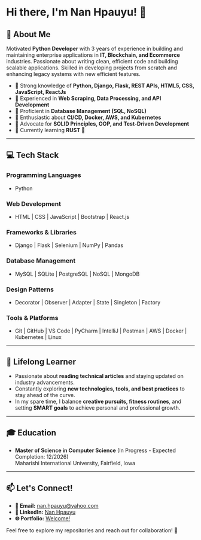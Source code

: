# Hi there, I'm Nan Hpauyu! 👋

## 🚀 About Me
Motivated **Python Developer** with 3 years of experience in building and maintaining enterprise applications in **IT, Blockchain, and Ecommerce** industries. Passionate about writing clean, efficient code and building scalable applications. Skilled in developing projects from scratch and enhancing legacy systems with new efficient features.

- 🔹 Strong knowledge of **Python, Django, Flask, REST APIs, HTML5, CSS, JavaScript, ReactJs**
- 🔹 Experienced in **Web Scraping, Data Processing, and API Development**
- 🔹 Proficient in **Database Management (SQL, NoSQL)**
- 🔹 Enthusiastic about **CI/CD, Docker, AWS, and Kubernetes**
- 🔹 Advocate for **SOLID Principles, OOP, and Test-Driven Development**
- 🔹 Currently learning **RUST :crab:**

---

## 💻 Tech Stack

### **Programming Languages**
- Python  

### **Web Development**
- HTML | CSS | JavaScript | Bootstrap | React.js

### **Frameworks & Libraries**
- Django | Flask | Selenium | NumPy | Pandas

### **Database Management**
- MySQL | SQLite | PostgreSQL | NoSQL | MongoDB

### **Design Patterns**
- Decorator | Observer | Adapter | State | Singleton | Factory

### **Tools & Platforms**
- Git | GitHub | VS Code | PyCharm | IntelliJ | Postman | AWS | Docker | Kubernetes | Linux

---

## 📰 Lifelong Learner
- Passionate about **reading technical articles** and staying updated on industry advancements.
- Constantly exploring **new technologies, tools, and best practices** to stay ahead of the curve.
- In my spare time, I balance **creative pursuits, fitness routines**, and setting **SMART goals** to achieve personal and professional growth.

---

## 🎓 Education
- **Master of Science in Computer Science** (In Progress - Expected Completion: 12/2026)  
  Maharishi International University, Fairfield, Iowa


---


## 📫 Let's Connect!
- **📩 Email:** nan.hpauyu@yahoo.com  
- **💼 LinkedIn:** [Nan Hpauyu](https://www.linkedin.com/in/nanhpauyu/)  
- **🌐 Portfolio:** [Welcome!](https://d3cpzuf1vpduci.cloudfront.net/)  

Feel free to explore my repositories and reach out for collaboration! 🚀